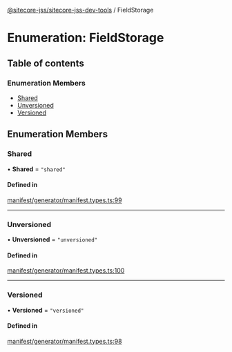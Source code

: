 [@sitecore-jss/sitecore-jss-dev-tools](../README.md) / FieldStorage

# Enumeration: FieldStorage

## Table of contents

### Enumeration Members

- [Shared](FieldStorage.md#shared)
- [Unversioned](FieldStorage.md#unversioned)
- [Versioned](FieldStorage.md#versioned)

## Enumeration Members

### Shared

• **Shared** = ``"shared"``

#### Defined in

[manifest/generator/manifest.types.ts:99](https://github.com/Sitecore/jss/blob/a0e4634de/packages/sitecore-jss-dev-tools/src/manifest/generator/manifest.types.ts#L99)

___

### Unversioned

• **Unversioned** = ``"unversioned"``

#### Defined in

[manifest/generator/manifest.types.ts:100](https://github.com/Sitecore/jss/blob/a0e4634de/packages/sitecore-jss-dev-tools/src/manifest/generator/manifest.types.ts#L100)

___

### Versioned

• **Versioned** = ``"versioned"``

#### Defined in

[manifest/generator/manifest.types.ts:98](https://github.com/Sitecore/jss/blob/a0e4634de/packages/sitecore-jss-dev-tools/src/manifest/generator/manifest.types.ts#L98)
